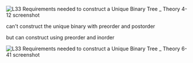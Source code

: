![L33  Requirements needed to construct a Unique Binary Tree _ Theory 4-12 screenshot](https://github.com/user-attachments/assets/ab484b09-fc1f-40e8-ab82-ca83fb1c90d7)

can't construct the unique binary with preorder and postorder

but can construct using preorder and inorder

![L33  Requirements needed to construct a Unique Binary Tree _ Theory 6-41 screenshot](https://github.com/user-attachments/assets/60a2923f-c646-4fcd-a29b-a91d794d0564)
